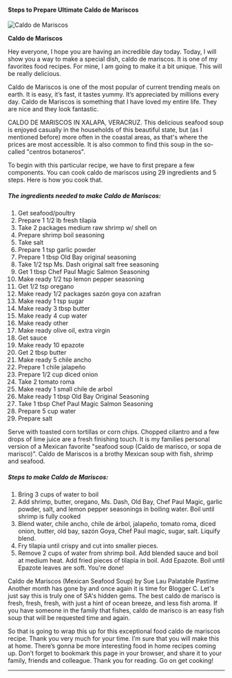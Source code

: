             

#### Steps to Prepare Ultimate Caldo de Mariscos

![Caldo de Mariscos](https://img-global.cpcdn.com/recipes/6591543369007104/751x532cq70/caldo-de-mariscos-recipe-main-photo.jpg)

**Caldo de Mariscos**

Hey everyone, I hope you are having an incredible day today. Today, I will show you a way to make a special dish, caldo de mariscos. It is one of my favorites food recipes. For mine, I am going to make it a bit unique. This will be really delicious.

Caldo de Mariscos is one of the most popular of current trending meals on earth. It is easy, it’s fast, it tastes yummy. It’s appreciated by millions every day. Caldo de Mariscos is something that I have loved my entire life. They are nice and they look fantastic.

CALDO DE MARISCOS IN XALAPA, VERACRUZ. This delicious seafood soup is enjoyed casually in the households of this beautiful state, but (as I mentioned before) more often in the coastal areas, as that's where the prices are most accessible. It is also common to find this soup in the so-called "centros botaneros".

To begin with this particular recipe, we have to first prepare a few components. You can cook caldo de mariscos using 29 ingredients and 5 steps. Here is how you cook that.

##### The ingredients needed to make Caldo de Mariscos:

1.  Get seafood/poultry
2.  Prepare 1 1/2 lb fresh tilapia
3.  Take 2 packages medium raw shrimp w/ shell on
4.  Prepare shrimp boil seasoning
5.  Take salt
6.  Prepare 1 tsp garlic powder
7.  Prepare 1 tbsp Old Bay original seasoning
8.  Take 1/2 tsp Ms. Dash original salt free seasoning
9.  Get 1 tbsp Chef Paul Magic Salmon Seasoning
10.  Make ready 1/2 tsp lemon pepper seasoning
11.  Get 1/2 tsp oregano
12.  Make ready 1/2 packages sazón goya con azafran
13.  Make ready 1 tsp sugar
14.  Make ready 3 tbsp butter
15.  Make ready 4 cup water
16.  Make ready other
17.  Make ready olive oil, extra virgin
18.  Get sauce
19.  Make ready 10 epazote
20.  Get 2 tbsp butter
21.  Make ready 5 chile ancho
22.  Prepare 1 chile jalapeño
23.  Prepare 1/2 cup diced onion
24.  Take 2 tomato roma
25.  Make ready 1 small chile de arbol
26.  Make ready 1 tbsp Old Bay Original Seasoning
27.  Take 1 tbsp Chef Paul Magic Salmon Seasoning
28.  Prepare 5 cup water
29.  Prepare salt

Serve with toasted corn tortillas or corn chips. Chopped cilantro and a few drops of lime juice are a fresh finishing touch. It is my families personal version of a Mexican favorite "seafood soup (Caldo de marisco, or sopa de marisco)". Caldo de Mariscos is a brothy Mexican soup with fish, shrimp and seafood.

##### Steps to make Caldo de Mariscos:

1.  Bring 3 cups of water to boil
2.  Add shrimp, butter, oregano, Ms. Dash, Old Bay, Chef Paul Magic, garlic powder, salt, and lemon pepper seasonings in boiling water. Boil until shrimp is fully cooked
3.  Blend water, chile ancho, chile de árbol, jalapeño, tomato roma, diced onion, butter, old bay, sazón Goya, Chef Paul magic, sugar, salt. Liquify blend.
4.  Fry tilapia until crispy and cut into smaller pieces.
5.  Remove 2 cups of water from shrimp boil. Add blended sauce and boil at medium heat. Add fried pieces of tilapia in boil. Add Epazote. Boil until Epazote leaves are soft. You're done!

Caldo de Mariscos (Mexican Seafood Soup) by Sue Lau Palatable Pastime Another month has gone by and once again it is time for Blogger C. Let's just say this is truly one of SA's hidden gems. The best caldo de marisco is fresh, fresh, fresh, with just a hint of ocean breeze, and less fish aroma. If you have someone in the family that fishes, caldo de marisco is an easy fish soup that will be requested time and again.

So that is going to wrap this up for this exceptional food caldo de mariscos recipe. Thank you very much for your time. I’m sure that you will make this at home. There’s gonna be more interesting food in home recipes coming up. Don’t forget to bookmark this page in your browser, and share it to your family, friends and colleague. Thank you for reading. Go on get cooking!

* * *